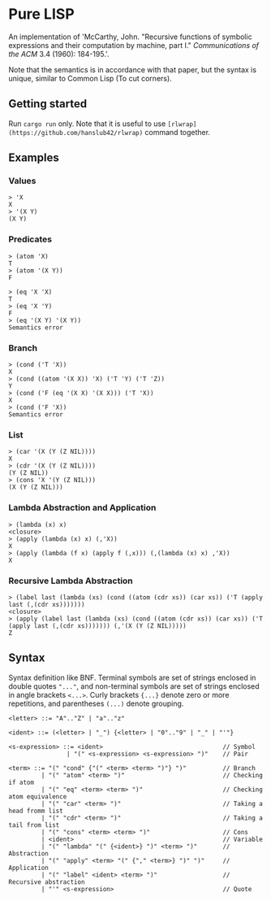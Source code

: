 # Pure LISP

An implementation of 'McCarthy, John. "Recursive functions of symbolic expressions and their computation by machine, part I." _Communications of the ACM_ 3.4 (1960): 184-195.'.

Note that the semantics is in accordance with that paper, but the syntax is unique, similar to Common Lisp (To cut corners).

## Getting started

Run `cargo run` only. Note that it is useful to use `[rlwrap](https://github.com/hanslub42/rlwrap)` command together.

## Examples

### Values

```
> 'X
X
> '(X Y)
(X Y)
```

### Predicates

```
> (atom 'X)
T
> (atom '(X Y))
F
```

```
> (eq 'X 'X)
T
> (eq 'X 'Y)
F
> (eq '(X Y) '(X Y))
Semantics error
```

### Branch

```
> (cond ('T 'X))
X
> (cond ((atom '(X X)) 'X) ('T 'Y) ('T 'Z))
Y
> (cond ('F (eq '(X X) '(X X))) ('T 'X))
X
> (cond ('F 'X))
Semantics error
```

### List

```
> (car '(X (Y (Z NIL))))
X
> (cdr '(X (Y (Z NIL))))
(Y (Z NIL))
> (cons 'X '(Y (Z NIL)))
(X (Y (Z NIL)))
```

### Lambda Abstraction and Application

```
> (lambda (x) x)
<closure>
> (apply (lambda (x) x) (,'X))
X
> (apply (lambda (f x) (apply f (,x))) (,(lambda (x) x) ,'X))
X
```

### Recursive Lambda Abstraction

```
> (label last (lambda (xs) (cond ((atom (cdr xs)) (car xs)) ('T (apply last (,(cdr xs)))))))
<closure>
> (apply (label last (lambda (xs) (cond ((atom (cdr xs)) (car xs)) ('T (apply last (,(cdr xs))))))) (,'(X (Y (Z NIL)))))
Z
```

## Syntax

Syntax definition like BNF. Terminal symbols are set of strings enclosed in double quotes `"..."`, and non-terminal symbols are set of strings enclosed in angle brackets `<...>`. Curly brackets `{...}` denote zero or more repetitions, and parentheses `(...)` denote grouping.

```bnf
<letter> ::= "A".."Z" | "a".."z"

<ident> ::= (<letter> | "_") {<letter> | "0".."9" | "_" | "'"}

<s-expression> ::= <ident>                                 // Symbol
                | "(" <s-expression> <s-expression> ")"    // Pair

<term> ::= "(" "cond" {"(" <term> <term> ")"} ")"          // Branch
         | "(" "atom" <term> ")"                           // Checking if atom
         | "(" "eq" <term> <term> ")"                      // Checking atom equivalence
         | "(" "car" <term> ")"                            // Taking a head fromm list
         | "(" "cdr" <term> ")"                            // Taking a tail from list
         | "(" "cons" <term> <term> ")"                    // Cons
         | <ident>                                         // Variable
         | "(" "lambda" "(" {<ident>} ")" <term> ")"       // Abstraction
         | "(" "apply" <term> "(" {"," <term>} ")" ")"     // Application
         | "(" "label" <ident> <term> ")"                  // Recursive abstraction
         | "'" <s-expression>                              // Quote
```
